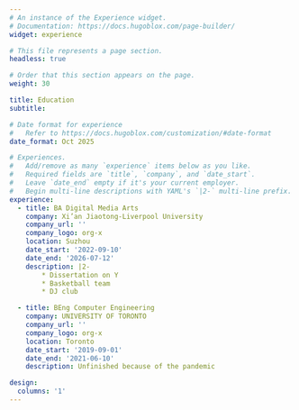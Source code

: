 ```yaml
---
# An instance of the Experience widget.
# Documentation: https://docs.hugoblox.com/page-builder/
widget: experience

# This file represents a page section.
headless: true

# Order that this section appears on the page.
weight: 30

title: Education
subtitle:

# Date format for experience
#   Refer to https://docs.hugoblox.com/customization/#date-format
date_format: Oct 2025

# Experiences.
#   Add/remove as many `experience` items below as you like.
#   Required fields are `title`, `company`, and `date_start`.
#   Leave `date_end` empty if it's your current employer.
#   Begin multi-line descriptions with YAML's `|2-` multi-line prefix.
experience:
  - title: BA Digital Media Arts
    company: Xi’an Jiaotong-Liverpool University
    company_url: ''
    company_logo: org-x
    location: Suzhou
    date_start: '2022-09-10'
    date_end: '2026-07-12'
    description: |2-
        * Dissertation on Y
        * Basketball team
        * DJ club

  - title: BEng Computer Engineering
    company: UNIVERSITY OF TORONTO
    company_url: ''
    company_logo: org-x
    location: Toronto
    date_start: '2019-09-01'
    date_end: '2021-06-10'
    description: Unfinished because of the pandemic

design:
  columns: '1'
---
```

